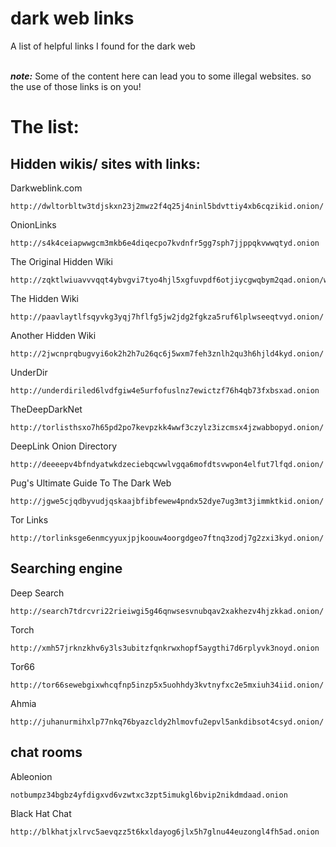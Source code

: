 # dark web links
A list of helpful links I found for the dark web

<br>***note:*** Some of the content here can lead you to some illegal  websites. so the use of those links is on you!
# The list:
## Hidden wikis/ sites with links:
Darkweblink.com
```
http://dwltorbltw3tdjskxn23j2mwz2f4q25j4ninl5bdvttiy4xb6cqzikid.onion/
```
OnionLinks
```
http://s4k4ceiapwwgcm3mkb6e4diqecpo7kvdnfr5gg7sph7jjppqkvwwqtyd.onion
```
The Original Hidden Wiki
```
http://zqktlwiuavvvqqt4ybvgvi7tyo4hjl5xgfuvpdf6otjiycgwqbym2qad.onion/wiki/index.php/Main_Page
```
The Hidden Wiki
```
http://paavlaytlfsqyvkg3yqj7hflfg5jw2jdg2fgkza5ruf6lplwseeqtvyd.onion/
```
Another Hidden Wiki
```
http://2jwcnprqbugvyi6ok2h2h7u26qc6j5wxm7feh3znlh2qu3h6hjld4kyd.onion/
```
UnderDir
```
http://underdiriled6lvdfgiw4e5urfofuslnz7ewictzf76h4qb73fxbsxad.onion
```
TheDeepDarkNet
```
http://torlisthsxo7h65pd2po7kevpzkk4wwf3czylz3izcmsx4jzwabbopyd.onion/
```
DeepLink Onion Directory
```
http://deeeepv4bfndyatwkdzeciebqcwwlvgqa6mofdtsvwpon4elfut7lfqd.onion/
```
Pug's Ultimate Guide To The Dark Web
```
http://jgwe5cjqdbyvudjqskaajbfibfewew4pndx52dye7ug3mt3jimmktkid.onion/
```
Tor Links
```
http://torlinksge6enmcyyuxjpjkoouw4oorgdgeo7ftnq3zodj7g2zxi3kyd.onion/
```
## Searching engine
Deep Search
```
http://search7tdrcvri22rieiwgi5g46qnwsesvnubqav2xakhezv4hjzkkad.onion/
```
Torch
```
http://xmh57jrknzkhv6y3ls3ubitzfqnkrwxhopf5aygthi7d6rplyvk3noyd.onion
```
Tor66
```
http://tor66sewebgixwhcqfnp5inzp5x5uohhdy3kvtnyfxc2e5mxiuh34iid.onion/
```
Ahmia
```
http://juhanurmihxlp77nkq76byazcldy2hlmovfu2epvl5ankdibsot4csyd.onion/
```
## chat rooms
Ableonion
```
notbumpz34bgbz4yfdigxvd6vzwtxc3zpt5imukgl6bvip2nikdmdaad.onion
```
Black Hat Chat
```
http://blkhatjxlrvc5aevqzz5t6kxldayog6jlx5h7glnu44euzongl4fh5ad.onion
```
